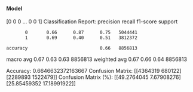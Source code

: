 #### Model
[0 0 0 ... 0 0 1]
Classification Report:
              precision    recall  f1-score   support

           0       0.66      0.87      0.75   5044441
           1       0.69      0.40      0.51   3812372

    accuracy                           0.66   8856813
   macro avg       0.67      0.63      0.63   8856813
weighted avg       0.67      0.66      0.64   8856813

Accuracy: 0.6646632372163667
Confusion Matrix:
[[4364319  680122]
 [2289893 1522479]]
Confusion Matrix (%):
[[49.2764045   7.67908276]
 [25.85459352 17.18991922]]
